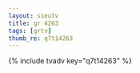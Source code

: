 ```yaml
--- 
layout: sieutv
title: gr 4263
tags: [grtv]
thumb_re: q7t14263
---
```

{% include tvadv key="q7t14263" %} 
